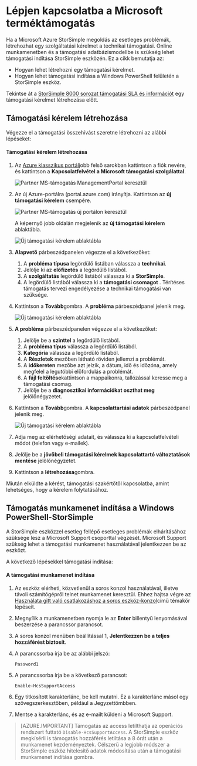 <properties 
   pageTitle="Lépjen kapcsolatba a Microsoft támogatási |} Microsoft Azure"
   description="Megtudhatja, hogy miként hozhat létre egy támogatási kérelmet, és támogatási indítása StorSimple eszközén."
   services="storsimple"
   documentationCenter=""
   authors="alkohli"
   manager="carmonm"
   editor="" />
<tags 
   ms.service="storsimple"
   ms.devlang="na"
   ms.topic="article"
   ms.tgt_pltfrm="na"
   ms.workload="na"
   ms.date="09/21/2016"
   ms.author="alkohli" />

# <a name="contact-microsoft-support"></a>Lépjen kapcsolatba a Microsoft terméktámogatás

Ha a Microsoft Azure StorSimple megoldás az esetleges problémák, létrehozhat egy szolgáltatási kérelmet a technikai támogatási. Online munkamenetben és a támogatási adatbázismodellbe is szükség lehet támogatási indítása StorSimple eszközén. Ez a cikk bemutatja az:

- Hogyan lehet létrehozni egy támogatási kérelmet.
- Hogyan lehet támogatási indítása a Windows PowerShell felületén a StorSimple eszköz.

Tekintse át a [StorSimple 8000 sorozat támogatási SLA és információt](https://msdn.microsoft.com/library/mt433077.aspx) egy támogatási kérelmet létrehozása előtt.

## <a name="create-a-support-request"></a>Támogatási kérelem létrehozása

Végezze el a támogatási összehívást szeretne létrehozni az alábbi lépéseket:

#### <a name="to-create-a-support-request"></a>Támogatási kérelem létrehozása

1. Az [Azure klasszikus portál](https://manage.windowsazure.com/)jobb felső sarokban kattintson a fiók nevére, és kattintson a **Kapcsolatfelvétel a Microsoft támogatási szolgálattal**.

    ![Partner MS-támogatás ManagementPortal keresztül](./media/storsimple-contact-microsoft-support/Ibiza1.png)

2. Az új Azure-portálra (portal.azure.com) irányítja. Kattintson az **új támogatási kérelem** csempére.

    ![Partner MS-támogatás új portálon keresztül](./media/storsimple-contact-microsoft-support/Ibiza2.png)

    A képernyő jobb oldalán megjelenik az **új támogatási kérelem** ablaktábla. 

    ![Új támogatási kérelem ablaktábla](./media/storsimple-contact-microsoft-support/Ibiza3a.png)

3. **Alapvető** párbeszédpanelen végezze el a következőket:                                
    1. A **probléma típusa** legördülő listában válassza a **technikai**.
    2. Jelölje ki az **előfizetés** a legördülő listából.
    3. A **szolgáltatás** legördülő listából válassza ki a **StorSimple**. 
    4. A legördülő listából válassza ki a **támogatási csomagot** . Térítéses támogatás tervezi engedélyezése a technikai támogatási van szüksége.

4. Kattintson a **Tovább**gombra. A **probléma** párbeszédpanel jelenik meg.

    ![Új támogatási kérelem ablaktábla](./media/storsimple-contact-microsoft-support/Ibiza5a.png) 

5. **A probléma** párbeszédpanelen végezze el a következőket:

    1.  Jelölje be a **szinttel** a legördülő listából.
    2.  A **probléma típus** válassza a legördülő listából.
    3.  **Kategória** válassza a legördülő listából. 
    4.  A **Részletek** mezőben látható röviden jellemzi a problémát.
    5.  A **időkereten** mezőbe azt jelzik, a dátum, idő és időzóna, amely megfelel a legutóbbi előfordulás a problémát.
    6.  A **fájl feltöltése**kattintson a mappaikonra, tallózással keresse meg a támogatási csomag.
    7.  Jelölje be a **diagnosztikai információkat oszthat meg** jelölőnégyzetet.

6. Kattintson a **Tovább**gombra. A **kapcsolattartási adatok** párbeszédpanel jelenik meg.

    ![Új támogatási kérelem ablaktábla](./media/storsimple-contact-microsoft-support/Ibiza6a.png) 

7. Adja meg az elérhetőségi adatait, és válassza ki a kapcsolatfelvételi módot (telefon vagy e-mailek). 

8. Jelölje be a **jövőbeli támogatási kérelmek kapcsolattartó változtatások mentése** jelölőnégyzetet.

9. Kattintson a **létrehozása**gombra.

Miután elküldte a kérést, támogatási szakértőtől kapcsolatba, amint lehetséges, hogy a kérelem folytatásához.

## <a name="start-a-support-session-in-windows-powershell-for-storsimple"></a>Támogatás munkamenet indítása a Windows PowerShell-StorSimple

A StorSimple eszközzel esetleg fellépő esetleges problémák elhárításához szüksége lesz a Microsoft Support csoporttal végzését. Microsoft Support szükség lehet a támogatási munkamenet használatával jelentkezzen be az eszközt. 

A következő lépésekkel támogatási indítása:

#### <a name="to-start-a-support-session"></a>A támogatási munkamenet indítása

1. Az eszköz elérheti, közvetlenül a soros konzol használatával, illetve távoli számítógépről telnet munkamenet keresztül. Ehhez hajtsa végre az [Használata gitt való csatlakozáshoz a soros eszköz-konzol](storsimple-deployment-walkthrough.md#use-putty-to-connect-to-the-device-serial-console)című témakör lépéseit.

2. Megnyílik a munkamenetben nyomja le az **Enter** billentyű lenyomásával beszerzése a parancssor parancsot.

3. A soros konzol menüben beállítással 1, **Jelentkezzen be a teljes hozzáférést biztosít**.

4. A parancssorba írja be az alábbi jelszó: 

    `Password1`

5. A parancssorba írja be a következő parancsot:

    `Enable-HcsSupportAccess`

6. Egy titkosított karakterlánc, be kell mutatni. Ez a karakterlánc másol egy szövegszerkesztőben, például a Jegyzettömbben.

7. Mentse a karakterlánc, és az e-mailt küldeni a Microsoft Support. 

> [AZURE.IMPORTANT] Támogatás az access letilthatja az operációs rendszert futtató `Disable-HcsSupportAccess`. A StorSimple eszköz megkísérli is támogatás hozzáférés letiltása a 8 órát után a munkamenet kezdeményeztek. Célszerű a legjobb módszer a StorSimple eszköz hitelesítő adatok módosítása után a támogatási munkamenet indítása gombra.
